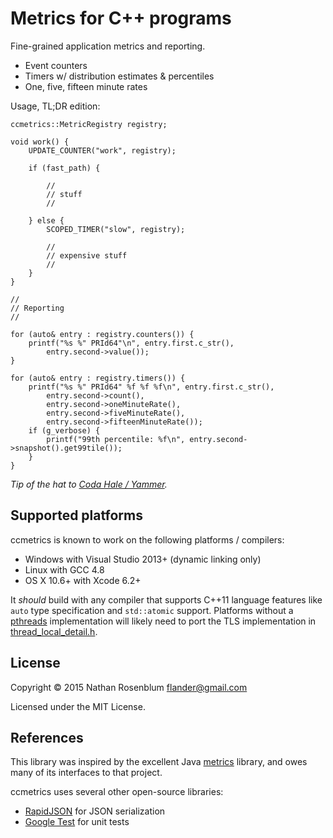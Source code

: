 # Metrics for C++ programs

Fine-grained application metrics and reporting.

 - Event counters
 - Timers w/ distribution estimates & percentiles
 - One, five, fifteen minute rates

Usage, TL;DR edition:

```
ccmetrics::MetricRegistry registry;

void work() {
    UPDATE_COUNTER("work", registry);

    if (fast_path) {

        //
        // stuff
        //

    } else {
        SCOPED_TIMER("slow", registry);

        //
        // expensive stuff
        //
    }
}

//
// Reporting
//

for (auto& entry : registry.counters()) {
    printf("%s %" PRId64"\n", entry.first.c_str(),
        entry.second->value());
}

for (auto& entry : registry.timers()) {
    printf("%s %" PRId64" %f %f %f\n", entry.first.c_str(),
        entry.second->count(),
        entry.second->oneMinuteRate(),
        entry.second->fiveMinuteRate(),
        entry.second->fifteenMinuteRate());
    if (g_verbose) {
        printf("99th percentile: %f\n", entry.second->snapshot().get99tile());
    }
}

```

_Tip of the hat to [Coda Hale /
Yammer](https://github.com/dropwizard/metrics)._

## Supported platforms

ccmetrics is known to work on the following platforms / compilers:

 - Windows with Visual Studio 2013+ (dynamic linking only)
 - Linux with GCC 4.8
 - OS X 10.6+ with Xcode 6.2+

It _should_ build with any compiler that supports C++11 language features like
`auto` type specification and `std::atomic` support. Platforms without a
[pthreads](http://pubs.opengroup.org/onlinepubs/9699919799/basedefs/pthread.h.html)
implementation will likely need to port the TLS implementation in
[thread_local_detail.h](src/detail/thread_local_detail.h).

## License

Copyright © 2015 Nathan Rosenblum <flander@gmail.com>

Licensed under the MIT License.

## References

This library was inspired by the excellent
Java [metrics](https://github.com/dropwizard/metrics) library, and owes many
of its interfaces to that project.

ccmetrics uses several other open-source libraries:

 - [RapidJSON](https://github.com/miloyip/rapidjson) for JSON serialization
 - [Google Test](https://code.google.com/p/googletest) for unit tests
